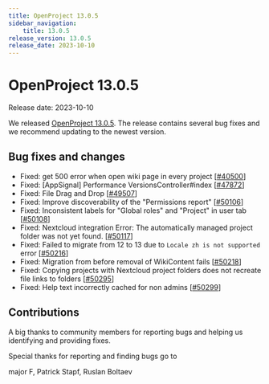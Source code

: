 ```yaml
---
title: OpenProject 13.0.5
sidebar_navigation:
    title: 13.0.5
release_version: 13.0.5
release_date: 2023-10-10
---
```


# OpenProject 13.0.5

Release date: 2023-10-10

We released [OpenProject 13.0.5](https://community.openproject.org/versions/1904).
The release contains several bug fixes and we recommend updating to the newest version.

<!--more-->
## Bug fixes and changes

- Fixed: get 500 error when open wiki page in every project \[[#40500](https://community.openproject.org/wp/40500)\]
- Fixed: [AppSignal] Performance VersionsController#index \[[#47872](https://community.openproject.org/wp/47872)\]
- Fixed: File Drag and Drop \[[#49507](https://community.openproject.org/wp/49507)\]
- Fixed: Improve discoverability of the "Permissions report"  \[[#50106](https://community.openproject.org/wp/50106)\]
- Fixed: Inconsistent labels for "Global roles" and "Project" in user tab \[[#50108](https://community.openproject.org/wp/50108)\]
- Fixed: Nextcloud integration Error: The automatically managed project folder was not yet found.  \[[#50117](https://community.openproject.org/wp/50117)\]
- Fixed: Failed to migrate from 12 to 13 due to `Locale zh is not supported` error \[[#50216](https://community.openproject.org/wp/50216)\]
- Fixed: Migration from before removal of WikiContent fails \[[#50218](https://community.openproject.org/wp/50218)\]
- Fixed: Copying projects with Nextcloud project folders does not recreate file links to folders \[[#50295](https://community.openproject.org/wp/50295)\]
- Fixed: Help text incorrectly cached for non admins \[[#50299](https://community.openproject.org/wp/50299)\]

## Contributions
A big thanks to community members for reporting bugs and helping us identifying and providing fixes.

Special thanks for reporting and finding bugs go to

major F, Patrick Stapf, Ruslan Boltaev
